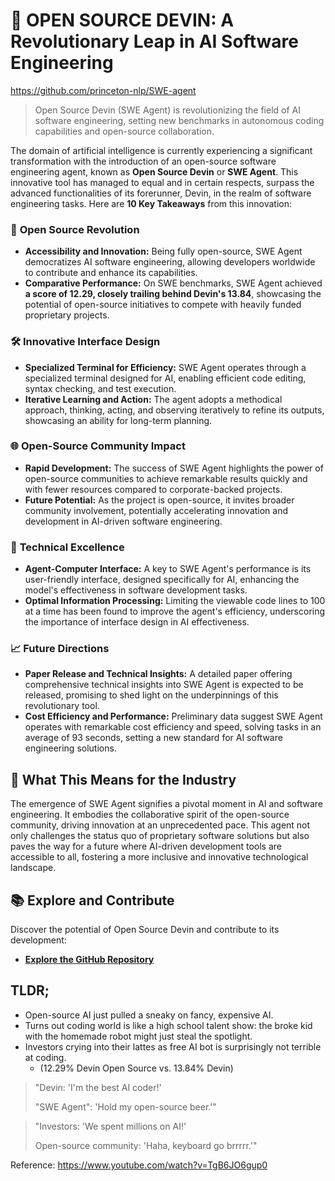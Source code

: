 # 🤖 OPEN SOURCE DEVIN: A Revolutionary Leap in AI Software Engineering

https://github.com/princeton-nlp/SWE-agent

> Open Source Devin (SWE Agent) is revolutionizing the field of AI software engineering, setting new benchmarks in autonomous coding capabilities and open-source collaboration.

The domain of artificial intelligence is currently experiencing a significant transformation with the introduction of an open-source software engineering agent, known as **Open Source Devin** or **SWE Agent**. This innovative tool has managed to equal and in certain respects, surpass the advanced functionalities of its forerunner, Devin, in the realm of software engineering tasks. 
Here are **10 Key Takeaways** from this innovation:

### 🚀 **Open Source Revolution**

- **Accessibility and Innovation:** Being fully open-source, SWE Agent democratizes AI software engineering, allowing developers worldwide to contribute and enhance its capabilities.
- **Comparative Performance:** On SWE benchmarks, SWE Agent achieved **a score of 12.29, closely trailing behind Devin's 13.84**, showcasing the potential of open-source initiatives to compete with heavily funded proprietary projects.

### 🛠 **Innovative Interface Design**

- **Specialized Terminal for Efficiency:** SWE Agent operates through a specialized terminal designed for AI, enabling efficient code editing, syntax checking, and test execution.
- **Iterative Learning and Action:** The agent adopts a methodical approach, thinking, acting, and observing iteratively to refine its outputs, showcasing an ability for long-term planning.

### 🌐 **Open-Source Community Impact**

- **Rapid Development:** The success of SWE Agent highlights the power of open-source communities to achieve remarkable results quickly and with fewer resources compared to corporate-backed projects.
- **Future Potential:** As the project is open-source, it invites broader community involvement, potentially accelerating innovation and development in AI-driven software engineering.

### 🔧 **Technical Excellence**

- **Agent-Computer Interface:** A key to SWE Agent's performance is its user-friendly interface, designed specifically for AI, enhancing the model's effectiveness in software development tasks.
- **Optimal Information Processing:** Limiting the viewable code lines to 100 at a time has been found to improve the agent's efficiency, underscoring the importance of interface design in AI effectiveness.

### 📈 **Future Directions**

- **Paper Release and Technical Insights:** A detailed paper offering comprehensive technical insights into SWE Agent is expected to be released, promising to shed light on the underpinnings of this revolutionary tool.
- **Cost Efficiency and Performance:** Preliminary data suggest SWE Agent operates with remarkable cost efficiency and speed, solving tasks in an average of 93 seconds, setting a new standard for AI software engineering solutions.

## 🌟 What This Means for the Industry

The emergence of SWE Agent signifies a pivotal moment in AI and software engineering. It embodies the collaborative spirit of the open-source community, driving innovation at an unprecedented pace. This agent not only challenges the status quo of proprietary software solutions but also paves the way for a future where AI-driven development tools are accessible to all, fostering a more inclusive and innovative technological landscape.

## 📚 Explore and Contribute

Discover the potential of Open Source Devin and contribute to its development:

- [**Explore the GitHub Repository**](https://github.com/princeton-nlp/SWE-agent)

## TLDR;
* Open-source AI just pulled a sneaky on fancy, expensive AI.
* Turns out coding world is like a high school talent show: the broke kid with the homemade robot might just steal the spotlight.
* Investors crying into their lattes as free AI bot is surprisingly not terrible at coding.
  * (12.29% Devin Open Source vs. 13.84% Devin)

> "Devin: 'I'm the best AI coder!'
> 
> "SWE Agent": 'Hold my open-source beer.'"

> "Investors: 'We spent millions on AI!'
> 
> Open-source community: 'Haha, keyboard go brrrrr.'"

Reference: https://www.youtube.com/watch?v=TgB6JO6gup0
